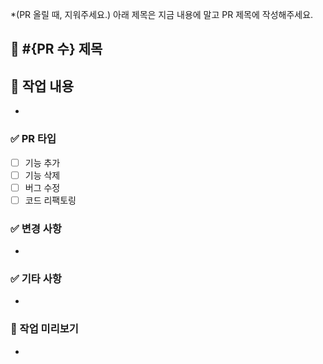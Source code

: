 *(PR 올릴 때, 지워주세요.) 아래 제목은 지금 내용에 말고 PR 제목에 작성해주세요.
## 📕 #{PR 수} 제목

## 📗 작업 내용
- 


### ✅ PR 타입
- [ ] 기능 추가
- [ ] 기능 삭제
- [ ] 버그 수정
- [ ] 코드 리팩토링

### ✅ 변경 사항
- 

### ✅ 기타 사항
-

### 📸 작업 미리보기
- 
